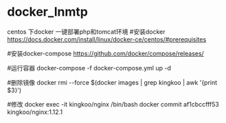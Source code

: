 # docker_lnmtp
centos 下docker 一键部署php和tomcat环境
#安装docker
https://docs.docker.com/install/linux/docker-ce/centos/#prerequisites

#安装docker-compose
https://github.com/docker/compose/releases/


#运行容器
docker-compose -f docker-compose.yml up -d


#删除镜像
docker rmi --force $(docker images | grep kingkoo | awk '{print $3}')

#修改
docker exec -it kingkoo/nginx /bin/bash
docker commit af1cbccfff53 kingkoo/nginx:1.12.1
